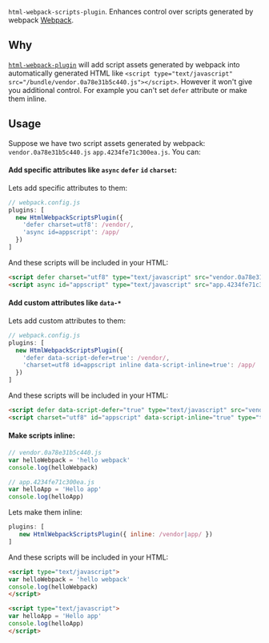 `html-webpack-scripts-plugin`. Enhances control over scripts generated by webpack [Webpack](https://webpack.js.org/).

## Why
[`html-webpack-plugin`](https://www.npmjs.com/package/html-webpack-plugin) will add script assets generated by webpack into automatically generated HTML like `<script type="text/javascript" src="/bundle/vendor.0a78e31b5c440.js"></script>`. However it won't give you additional control. For example you can't set `defer` attribute or make them inline.

Usage
----------------------

Suppose we have two script assets generated by webpack: `vendor.0a78e31b5c440.js` `app.4234fe71c300ea.js`. You can:

#### Add specific attributes like `async` `defer` `id` `charset`:
Lets add specific attributes to them:
```js
// webpack.config.js
plugins: [
  new HtmlWebpackScriptsPlugin({
    'defer charset=utf8': /vendor/,
    'async id=appscript': /app/
  })
]
```
And these scripts will be included in your HTML:
```html
<script defer charset="utf8" type="text/javascript" src="vendor.0a78e31b5c440.js"></script>
<script async id="appscript" type="text/javascript" src="app.4234fe71c300ea.js"></script>
```

#### Add custom attributes like `data-*`
Lets add custom attributes to them:
```js
// webpack.config.js
plugins: [
  new HtmlWebpackScriptsPlugin({
    'defer data-script-defer=true': /vendor/, 
    'charset=utf8 id=appscript inline data-script-inline=true': /app/
  })
]
```
And these scripts will be included in your HTML: 
```html
<script defer data-script-defer="true" type="text/javascript" src="vendor.0a78e31b5c440.js"></script>
<script charset="utf8" id="appscript" data-script-inline="true" type="text/javascript"> /* Content of app.4234fe71c300ea.js */ </script>
```

#### Make scripts inline:
```js
// vendor.0a78e31b5c440.js
var helloWebpack = 'hello webpack'
console.log(helloWebpack)
```
```js
// app.4234fe71c300ea.js
var helloApp = 'Hello app'
console.log(helloApp)
```
Lets make them inline:
```js
plugins: [
   new HtmlWebpackScriptsPlugin({ inline: /vendor|app/ })
]
```
And these scripts will be included in your HTML:
```html
<script type="text/javascript">
var helloWebpack = 'hello webpack'
console.log(helloWebpack)
</script>

<script type="text/javascript">
var helloApp = 'Hello app'
console.log(helloApp)
</script>
```
